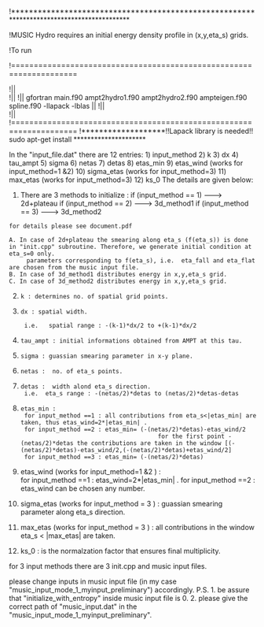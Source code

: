
!******************************************************************************************

!MUSIC Hydro requires an initial energy density profile in (x,y,eta_s) grids.

!To run  

!====================================================================

!||                        
!||
!|| gfortran main.f90 ampt2hydro1.f90 ampt2hydro2.f90 ampteigen.f90 spline.f90 -llapack -lblas  ||
!||                                
!||
!====================================================================
!*******************!!Lapack library is needed!! sudo apt-get install *********************


In the "input_file.dat" there are 12 entries:
    1) input_method
    2) k 
    3) dx
    4) tau_ampt
    5) sigma
    6) netas
    7) detas
    8) etas_min 
    9) etas_wind (works for input_method=1 &2)
  10) sigma_etas (works for input_method=3)
  11) max_etas  (works for input_method=3)
  12) ks_0 
The details are given below:

1)    There are 3 methods to initialize :
	if (input_method == 1) ---> 2d+plateau
	if (input_method == 2) ---> 3d_method1
	if (input_method == 3) ---> 3d_method2

	for details please see document.pdf

	A. In case of 2d+plateau the smearing along eta_s (f(eta_s)) is done in "init.cpp" subroutine. Therefore, we generate initial condition at eta_s=0 only.
	     parameters corresponding to f(eta_s), i.e.  eta_fall and eta_flat are chosen from the music input file.
	B. In case of 3d_method1 distributes energy in x,y,eta_s grid.
	C. In case of 3d_method2 distributes energy in x,y,eta_s grid.
	
2)     k : determines no. of spatial grid points.
3)     dx : spatial width.

        i.e.   spatial range : -(k-1)*dx/2 to +(k-1)*dx/2
        
4)     tau_ampt : initial informations obtained from AMPT at this tau.
5)     sigma : guassian smearing parameter in x-y plane.
6)     netas :  no. of eta_s points.
7)     detas :  width alond eta_s direction.
        i.e.  eta_s range : -(netas/2)*detas to (netas/2)*detas-detas
        
8)     etas_min : 
        for input_method ==1 : all contributions from eta_s<|etas_min| are taken, thus etas_wind=2*|etas_min| .
        for input_method ==2 : etas_min= (-(netas/2)*detas)-etas_wind/2
                                              for the first point -(netas/2)*detas the contributions are taken in the window [(-(netas/2)*detas)-etas_wind/2,(-(netas/2)*detas)+etas_wind/2]
        for input_method ==3 : etas_min= (-(netas/2)*detas)            
                              
9)    etas_wind (works for input_method=1 &2 ) :     
       for input_method ==1 :  etas_wind=2*|etas_min| . 
       for input_method ==2 :  etas_wind can be chosen any number.  
         
                                                
10)  sigma_etas (works for input_method = 3 ) : guassian smearing parameter along eta_s direction.
11)  max_etas (works for input_method = 3 ) : all contributions in the window eta_s < |max_etas| are taken.
12)  ks_0 : is the normalzation factor that ensures final multiplicity.

for 3 input methods there are 3 init.cpp and music input files.

please change inputs in music input file (in my case "music_input_mode_1_myinput_preliminary") accordingly.
P.S. 1. be assure that "initialize_with_entropy" inside music input file is 0.
       2. please give the correct path of "music_input.dat" in the "music_input_mode_1_myinput_preliminary".

